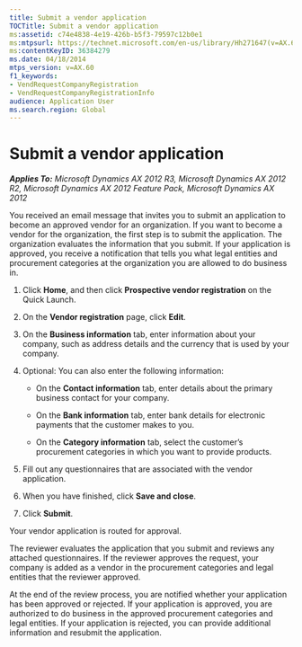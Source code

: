 ```yaml
---
title: Submit a vendor application
TOCTitle: Submit a vendor application
ms:assetid: c74e4838-4e19-426b-b5f3-79597c12b0e1
ms:mtpsurl: https://technet.microsoft.com/en-us/library/Hh271647(v=AX.60)
ms:contentKeyID: 36384279
ms.date: 04/18/2014
mtps_version: v=AX.60
f1_keywords:
- VendRequestCompanyRegistration
- VendRequestCompanyRegistrationInfo
audience: Application User
ms.search.region: Global
---
```


# Submit a vendor application 


_**Applies To:** Microsoft Dynamics AX 2012 R3, Microsoft Dynamics AX 2012 R2, Microsoft Dynamics AX 2012 Feature Pack, Microsoft Dynamics AX 2012_

You received an email message that invites you to submit an application to become an approved vendor for an organization. If you want to become a vendor for the organization, the first step is to submit the application. The organization evaluates the information that you submit. If your application is approved, you receive a notification that tells you what legal entities and procurement categories at the organization you are allowed to do business in.

1.  Click **Home**, and then click **Prospective vendor registration** on the Quick Launch.

2.  On the **Vendor registration** page, click **Edit**.

3.  On the **Business information** tab, enter information about your company, such as address details and the currency that is used by your company.

4.  Optional: You can also enter the following information:
    
      - On the **Contact information** tab, enter details about the primary business contact for your company.
    
      - On the **Bank information** tab, enter bank details for electronic payments that the customer makes to you.
    
      - On the **Category information** tab, select the customer’s procurement categories in which you want to provide products.

5.  Fill out any questionnaires that are associated with the vendor application.

6.  When you have finished, click **Save and close**.

7.  Click **Submit**.

Your vendor application is routed for approval.

The reviewer evaluates the application that you submit and reviews any attached questionnaires. If the reviewer approves the request, your company is added as a vendor in the procurement categories and legal entities that the reviewer approved.

At the end of the review process, you are notified whether your application has been approved or rejected. If your application is approved, you are authorized to do business in the approved procurement categories and legal entities. If your application is rejected, you can provide additional information and resubmit the application.

  


